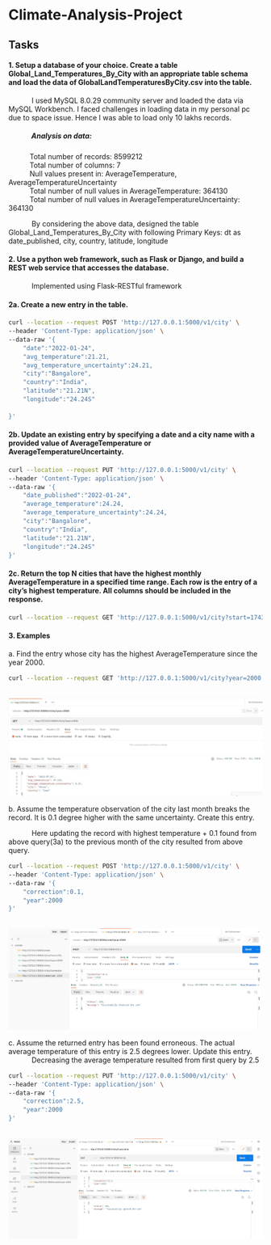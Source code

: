 # Climate-Analysis-Project

## Tasks
#### 1. Setup a database of your choice. Create a table Global_Land_Temperatures_By_City with an appropriate table schema and load the data of GlobalLandTemperaturesByCity.csv into the table. 

   
   &emsp;&emsp;&emsp; I used MySQL 8.0.29 community server and loaded the data via MySQL Workbench. I faced challenges in loading data in my personal pc due to space issue. Hence I was able to load only 10 lakhs records.

##### &emsp;&emsp;&emsp; Analysis on data:<br />
&emsp;&emsp;&emsp;Total number of records: 8599212<br />
&emsp;&emsp;&emsp;Total number of columns: 7<br />
&emsp;&emsp;&emsp;Null values present in: AverageTemperature, AverageTemperatureUncertainty<br />
&emsp;&emsp;&emsp;Total number of null values in AverageTemperature: 364130<br />
&emsp;&emsp;&emsp;Total number of null values in AverageTemperatureUncertainty: 364130<br />

&emsp;&emsp;&emsp; By considering the above data, designed the table Global_Land_Temperatures_By_City with following Primary Keys:
dt as date_published, city, country, latitude, longitude

#### 2. Use a python web framework, such as Flask or Django, and build a REST web service that accesses the database.
 &emsp;&emsp;&emsp; Implemented using Flask-RESTful framework

#### 2a. Create a new entry in the table.
```bash
curl --location --request POST 'http://127.0.0.1:5000/v1/city' \
--header 'Content-Type: application/json' \
--data-raw '{
    "date":"2022-01-24",
    "avg_temperature":21.21,
    "avg_temperature_uncertainty":24.21,
    "city":"Bangalore",
    "country":"India",
    "latitude":"21.21N",
    "longitude":"24.24S"

}'
```
#### 2b. Update an existing entry by specifying a date and a city name with a provided value of AverageTemperature or AverageTemperatureUncertainty.
```bash
curl --location --request PUT 'http://127.0.0.1:5000/v1/city' \
--header 'Content-Type: application/json' \
--data-raw '{
    "date_published":"2022-01-24",
    "average_temperature":24.24,
    "average_temperature_uncertainty":24.24,
    "city":"Bangalore",
    "country":"India",
    "latitude":"21.21N",
    "longitude":"24.24S"
}'
```
#### 2c. Return the top N cities that have the highest monthly AverageTemperature in a specified time range. Each row is the entry of a city’s highest temperature. All columns should be included in the response.
```bash
curl --location --request GET 'http://127.0.0.1:5000/v1/city?start=1743-01-01&end=1745-12-01'
```

#### 3. Examples
a. Find the entry whose city has the highest AverageTemperature since the
year 2000.
```bash
curl --location --request GET 'http://127.0.0.1:5000/v1/city?year=2000'
```
&emsp;&emsp;&emsp; ![Screenshot](https://github.com/rjshree/climate-analysis-project/blob/master/highesttempsince2000.JPG)

b. Assume the temperature observation of the city last month
breaks the record. It is 0.1 degree higher with the same uncertainty. Create
this entry. <br/>

&emsp;&emsp;&emsp; Here updating the record with highest temperature + 0.1 found from above query(3a) to the previous month of the city resulted from above query.
```bash
curl --location --request POST 'http://127.0.0.1:5000/v1/city' \
--header 'Content-Type: application/json' \
--data-raw '{
    "correction":0.1,
    "year":2000
}'
```
&emsp;&emsp;&emsp; ![Screenshot 3b](https://github.com/rjshree/climate-analysis-project/blob/master/screenshot_3b.JPG)

c. Assume the returned entry has been found erroneous.
The actual average temperature of this entry is 2.5 degrees lower. Update
this entry. <br/>
&emsp;&emsp;&emsp; Decreasing the average temperature resulted from first query by 2.5
```bash
curl --location --request PUT 'http://127.0.0.1:5000/v1/city' \
--header 'Content-Type: application/json' \
--data-raw '{
    "correction":2.5,
    "year":2000
}'
```
&emsp;&emsp;&emsp; ![Screenshot_3c](https://github.com/rjshree/climate-analysis-project/blob/master/screenshot_3c.JPG)
